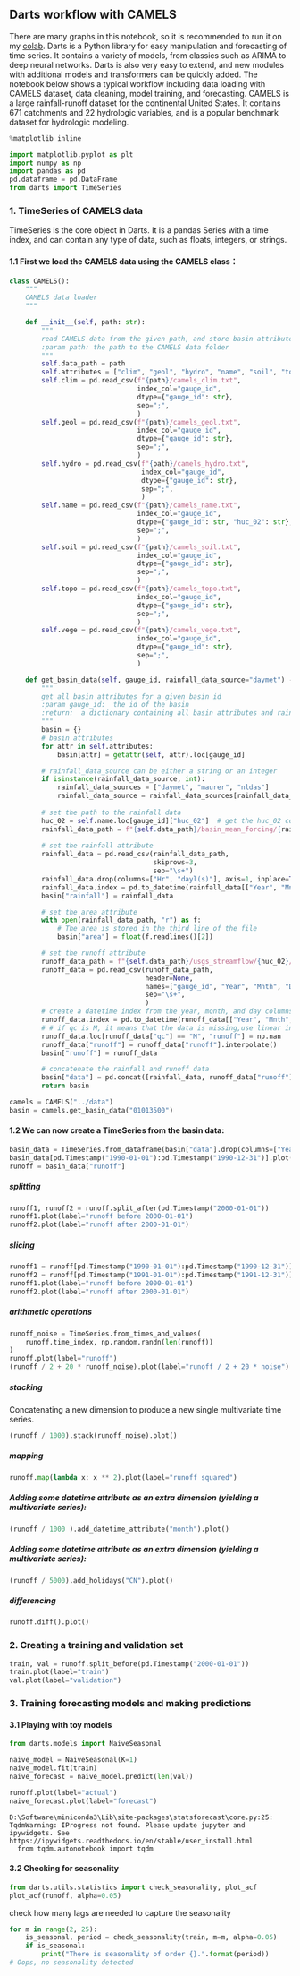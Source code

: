 <h2 style='pointer-events: none;'>Darts workflow with CAMELS</h2>

There are many graphs in this notebook, so it is recommended to run it on my [colab](https://drive.google.com/file/d/16LnH12fjejtbzzoIDNYyucO0HlrTbtRV/view?usp=sharing).
Darts is a Python library for easy manipulation and forecasting of time series. It contains a variety of models, from classics such as ARIMA to deep neural networks. Darts is also very easy to extend, and new modules with additional models and transformers can be quickly added.
The notebook below shows a typical workflow including data loading with CAMELS dataset, data cleaning, model training, and forecasting.
CAMELS is a large rainfall-runoff dataset for the continental United States. It contains 671 catchments and 22 hydrologic variables, and is a popular benchmark dataset for hydrologic modeling.



```python
%matplotlib inline

import matplotlib.pyplot as plt
import numpy as np
import pandas as pd
pd.dataframe = pd.DataFrame
from darts import TimeSeries
```
<h3 style='pointer-events: none;'>1. TimeSeries of CAMELS data</h3>

TimeSeries is the core object in Darts. It is a pandas Series with a time index, and can contain any type of data, such as floats, integers, or strings.
<h4 style='pointer-events: none;'>1.1 First we load the CAMELS data using the CAMELS class：</h4>

```python
class CAMELS():
    """
    CAMELS data loader
    """

    def __init__(self, path: str):
        """
        read CAMELS data from the given path, and store basin attributes in the class
        :param path: the path to the CAMELS data folder
        """
        self.data_path = path
        self.attributes = ["clim", "geol", "hydro", "name", "soil", "topo", "vege"]
        self.clim = pd.read_csv(f"{path}/camels_clim.txt",
                                index_col="gauge_id",
                                dtype={"gauge_id": str},
                                sep=";",
                                )
        self.geol = pd.read_csv(f"{path}/camels_geol.txt",
                                index_col="gauge_id",
                                dtype={"gauge_id": str},
                                sep=";",
                                )
        self.hydro = pd.read_csv(f"{path}/camels_hydro.txt",
                                 index_col="gauge_id",
                                 dtype={"gauge_id": str},
                                 sep=";",
                                 )
        self.name = pd.read_csv(f"{path}/camels_name.txt",
                                index_col="gauge_id",
                                dtype={"gauge_id": str, "huc_02": str},
                                sep=";",
                                )
        self.soil = pd.read_csv(f"{path}/camels_soil.txt",
                                index_col="gauge_id",
                                dtype={"gauge_id": str},
                                sep=";",
                                )
        self.topo = pd.read_csv(f"{path}/camels_topo.txt",
                                index_col="gauge_id",
                                dtype={"gauge_id": str},
                                sep=";",
                                )
        self.vege = pd.read_csv(f"{path}/camels_vege.txt",
                                index_col="gauge_id",
                                dtype={"gauge_id": str},
                                sep=";",
                                )

    def get_basin_data(self, gauge_id, rainfall_data_source="daymet") -> dict:
        """
        get all basin attributes for a given basin id
        :param gauge_id:  the id of the basin
        :return:  a dictionary containing all basin attributes and rainfall-runoff data
        """
        basin = {}
        # basin attributes
        for attr in self.attributes:
            basin[attr] = getattr(self, attr).loc[gauge_id]

        # rainfall_data_source can be either a string or an integer
        if isinstance(rainfall_data_source, int):
            rainfall_data_sources = ["daymet", "maurer", "nldas"]
            rainfall_data_source = rainfall_data_sources[rainfall_data_source]
        
        # set the path to the rainfall data
        huc_02 = self.name.loc[gauge_id]["huc_02"]  # get the huc_02 code
        rainfall_data_path = f"{self.data_path}/basin_mean_forcing/{rainfall_data_source}/{huc_02}/{gauge_id}_lump_cida_forcing_leap.txt"
        
        # set the rainfall attribute
        rainfall_data = pd.read_csv(rainfall_data_path, 
                                    skiprows=3, 
                                    sep="\s+")
        rainfall_data.drop(columns=["Hr", "dayl(s)"], axis=1, inplace=True)
        rainfall_data.index = pd.to_datetime(rainfall_data[["Year", "Mnth", "Day"]].rename(columns={"Mnth": "Month"}))
        basin["rainfall"] = rainfall_data

        # set the area attribute
        with open(rainfall_data_path, "r") as f:
            # The area is stored in the third line of the file
            basin["area"] = float(f.readlines()[2])

        # set the runoff attribute
        runoff_data_path = f"{self.data_path}/usgs_streamflow/{huc_02}/{gauge_id}_streamflow_qc.txt"
        runoff_data = pd.read_csv(runoff_data_path,
                                  header=None,
                                  names=["gauge_id", "Year", "Mnth", "Day", "runoff", "qc"],
                                  sep="\s+",
                                  )
        # create a datetime index from the year, month, and day columns
        runoff_data.index = pd.to_datetime(runoff_data[["Year", "Mnth", "Day"]].rename(columns={"Mnth": "Month"}))
        # # if qc is M, it means that the data is missing,use linear interpolation to fill the missing data
        runoff_data.loc[runoff_data["qc"] == "M", "runoff"] = np.nan
        runoff_data["runoff"] = runoff_data["runoff"].interpolate()
        basin["runoff"] = runoff_data

        # concatenate the rainfall and runoff data
        basin["data"] = pd.concat([rainfall_data, runoff_data["runoff"]], axis=1)
        return basin

camels = CAMELS("../data")
basin = camels.get_basin_data("01013500")
```
<h4 style='pointer-events: none;'>1.2 We can now create a TimeSeries from the basin data:</h4>

```python
basin_data = TimeSeries.from_dataframe(basin["data"].drop(columns=["Year", "Mnth", "Day"]))
basin_data[pd.Timestamp("1990-01-01"):pd.Timestamp("1990-12-31")].plot()
runoff = basin_data["runoff"]
```

    
<h5 style='pointer-events: none;'>splitting</h5>

```python
runoff1, runoff2 = runoff.split_after(pd.Timestamp("2000-01-01"))
runoff1.plot(label="runoff before 2000-01-01")
runoff2.plot(label="runoff after 2000-01-01")
```





    
<h5 style='pointer-events: none;'>slicing</h5>

```python
runoff1 = runoff[pd.Timestamp("1990-01-01"):pd.Timestamp("1990-12-31")]
runoff2 = runoff[pd.Timestamp("1991-01-01"):pd.Timestamp("1991-12-31")]
runoff1.plot(label="runoff before 2000-01-01")
runoff2.plot(label="runoff after 2000-01-01")
```




    
<h5 style='pointer-events: none;'>arithmetic operations</h5>

```python
runoff_noise = TimeSeries.from_times_and_values(
    runoff.time_index, np.random.randn(len(runoff))
)
runoff.plot(label="runoff")
(runoff / 2 + 20 * runoff_noise).plot(label="runoff / 2 + 20 * noise")
```





    
<h5 style='pointer-events: none;'>stacking</h5>

Concatenating a new dimension to produce a new single multivariate time series.


```python
(runoff / 1000).stack(runoff_noise).plot()
```





    
<h5 style='pointer-events: none;'>mapping</h5>

```python
runoff.map(lambda x: x ** 2).plot(label="runoff squared")
```





    
<h5 style='pointer-events: none;'>Adding some datetime attribute as an extra dimension (yielding a multivariate series):</h5>

```python
(runoff / 1000 ).add_datetime_attribute("month").plot()
```





    
<h5 style='pointer-events: none;'>Adding some datetime attribute as an extra dimension (yielding a multivariate series):</h5>

```python
(runoff / 5000).add_holidays("CN").plot()
```





    
<h5 style='pointer-events: none;'>differencing</h5>

```python
runoff.diff().plot()
```





    
<h3 style='pointer-events: none;'>2. Creating a training and validation set</h3>

```python
train, val = runoff.split_before(pd.Timestamp("2000-01-01"))
train.plot(label="train")
val.plot(label="validation")
```





    
<h3 style='pointer-events: none;'>3. Training forecasting models and making predictions</h3>
<h4 style='pointer-events: none;'>3.1 Playing with toy models</h4>

```python
from darts.models import NaiveSeasonal

naive_model = NaiveSeasonal(K=1)
naive_model.fit(train)
naive_forecast = naive_model.predict(len(val))

runoff.plot(label="actual")
naive_forecast.plot(label="forecast")
```

    D:\Software\miniconda3\Lib\site-packages\statsforecast\core.py:25: TqdmWarning: IProgress not found. Please update jupyter and ipywidgets. See https://ipywidgets.readthedocs.io/en/stable/user_install.html
      from tqdm.autonotebook import tqdm
    





    
<h4 style='pointer-events: none;'>3.2 Checking for seasonality</h4>

```python
from darts.utils.statistics import check_seasonality, plot_acf
plot_acf(runoff, alpha=0.05)
```


    

    


check how many lags are needed to capture the seasonality


```python
for m in range(2, 25):
    is_seasonal, period = check_seasonality(train, m=m, alpha=0.05)
    if is_seasonal:
        print("There is seasonality of order {}.".format(period))
# Oops, no seasonality detected
```
